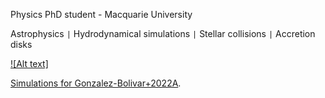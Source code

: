 Physics PhD student - Macquarie University

Astrophysics <code>&#124;</code> Hydrodynamical simulations <code>&#124;</code> Stellar collisions <code>&#124;</code> Accretion disks

[![Alt text]](./photo.jpeg)


[Simulations for Gonzalez-Bolivar+2022A](./2msun-tp-agb.html).

